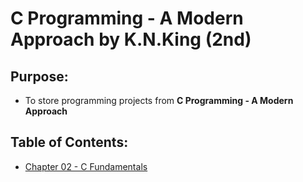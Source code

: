 # C Programming - A Modern Approach by K.N.King (2nd)
## Purpose:
- To store programming projects from **C Programming - A Modern Approach**
## Table of Contents:
* [Chapter 02 - C Fundamentals](./chapter02)